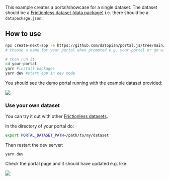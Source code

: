 This example creates a portal/showcase for a single dataset. The dataset should be a [Frictionless dataset (data package)][fd] i.e. there should be a `datapackage.json`.

[fd]: https://frictionlessdata.io/data-packages/

## How to use

```bash
npx create-next-app -e https://github.com/datopian/portal.js/tree/main/examples/dataset-frictionless
# choose a name for your portal when prompted e.g. your-portal or go with default my-app

# then run it
cd your-portal
yarn #install packages
yarn dev #start app in dev mode
```

You should see the demo portal running with the example dataset provided:

<img src="./assets/demo.gif" />

### Use your own dataset

You can try it out with other [Frictionless datasets](https://datahub.io/search).

In the directory of your portal do:

```bash
export PORTAL_DATASET_PATH=/path/to/my/dataset
```

Then restart the dev server:

```
yarn dev
```

Check the portal page and it should have updated e.g. like:

![](https://i.imgur.com/KSEtNF1.png)
